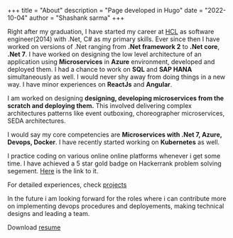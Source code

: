 +++
title = "About"
description = "Page developed in Hugo"
date = "2022-10-04"
author = "Shashank sarma"
+++

Right after my graduation, I have started my career at [HCL](https://www.hcltech.com/) as software engineer(2014) with .Net, C# as my primary skills. Ever since then I have worked on versions of .Net ranging from **.Net framework 2** to **.Net core**, **.Net 7**. I have worked on designing the low level architecture of an application using **Microservices** in **Azure** environment, developed and deployed them. I had a chance to work on **SQL** and **SAP HANA** simultaneously as well. I would never shy away from doing things in a new way. I have minor experiences on **ReactJs** and **Angular**.  

I am worked on designing **designing, developing microservices from the scratch and deploying them.** This involved delivering complex architectures patterns like event outboxing, choreographer microservices, SEDA architectures.  

I would say my core competencies are **Microservices with .Net 7, Azure, Devops, Docker**. I have recently started working on **Kubernetes** as well.  

I practice coding on various online online platforms whenever i get some time. I have achieved a 5 star gold badge on Hackerrank problem solving segement. [Here](https://www.hackerrank.com/vithala17) is the link to it.

For detailed experiences, check [projects](/projects)

In the future i am looking forward for the roles where i can contribute more on implementing devops procedures and deployements, making technical designs and leading a team.

Download [resume](/static/Profile.pdf)  